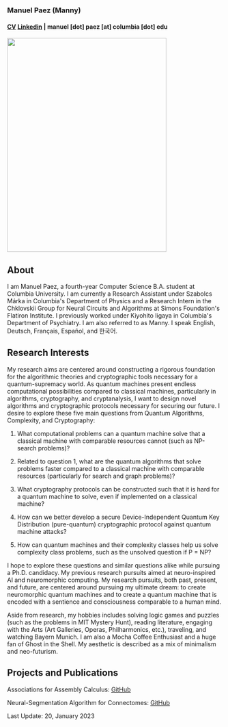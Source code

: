 ### Manuel Paez (Manny)
#### [CV](https://mannypaeza.github.io/Resume_ManuelPaez.pdf) [Linkedin](https://www.linkedin.com/in/manuelpaeza/) | manuel [dot] paez [at] columbia [dot] edu

<img src="https://mannypaeza.github.io/portrait_jan2023.jpg" width="373" height="500">

About
------

I am Manuel Paez, a fourth-year Computer Science B.A. student at Columbia University. I am currently a Research Assistant under Szabolcs Márka in Columbia's Department of Physics and a Research Intern in the Chklovskii Group for Neural Circuits and Algorithms at Simons Foundation's Flatiron Institute. I previously worked under Kiyohito Iigaya in Columbia's Department of Psychiatry. I am also referred to as Manny. I speak English, Deutsch, Français, Español, and 한국어. 

Research Interests
------
 
My research aims are centered around constructing a rigorous foundation for the algorithmic theories and cryptographic tools necessary for a quantum-supremacy world. As quantum machines present endless computational possibilities compared to classical machines, particularly in algorithms, cryptography, and cryptanalysis, I want to design novel algorithms and cryptographic protocols necessary for securing our future. I desire to explore these five main questions from Quantum Algorithms, Complexity, and Cryptography:

1. What computational problems can a quantum machine solve that a classical machine with comparable resources cannot (such as NP-search problems)?

2. Related to question 1, what are the quantum algorithms that solve problems faster compared to a classical machine with comparable resources (particularly for search and graph problems)?

3. What cryptography protocols can be constructed such that it is hard for a quantum machine to solve, even if implemented on a classical machine?

4. How can we better develop a secure Device-Independent Quantum Key Distribution (pure-quantum) cryptographic protocol against quantum machine attacks?

5. How can quantum machines and their complexity classes help us solve complexity class problems, such as the unsolved question if P = NP?
 
I hope to explore these questions and similar questions alike while pursuing a Ph.D. candidacy. My previous research pursuits aimed at neuro-inspired AI and neuromorphic computing. My research pursuits, both past, present, and future, are centered around pursuing my ultimate dream: to create neuromorphic quantum machines and to create a quantum machine that is encoded with a sentience and consciousness comparable to a human mind. 

Aside from research, my hobbies includes solving logic games and puzzles (such as the problems in MIT Mystery Hunt), reading literature, engaging with the Arts (Art Galleries, Operas, Philharmonics, etc.), traveling, and watching Bayern Munich. I am also a Mocha Coffee Enthusiast and a huge fan of Ghost in the Shell. My aesthetic is described as a mix of minimalism and neo-futurism. 

Projects and Publications
------

Associations for Assembly Calculus: [GitHub](https://github.com/mannypaeza/assemblies)

Neural-Segmentation Algorithm for Connectomes: [GitHub](https://github.com/mannypaeza/neutorch)


Last Update: 20, January 2023
